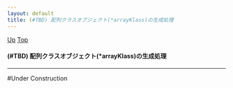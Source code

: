 ```yaml
---
layout: default
title: (#TBD) 配列クラスオブジェクト(*arrayKlass)の生成処理  
---
```

[Up](no38NSe1ks.html) [Top](../index.html)

#### (#TBD) 配列クラスオブジェクト(*arrayKlass)の生成処理  

--- 
#Under Construction





